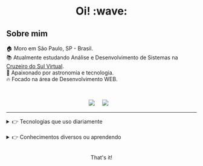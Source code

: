 <h1 align="center">Oi! :wave:</h1>

## Sobre mim

🏠 Moro em São Paulo, SP - Brasil. \
📚 Atualmente estudando Análise e Desenvolvimento de Sistemas na [Cruzeiro do Sul Virtual](https://www.cruzeirodosulvirtual.com.br/). \
🚀 Apaixonado por astronomia e tecnologia. \
🔥 Focado na área de Desenvolvimento WEB.

<br>

<p align="center">
  <a href="mailto:renatorocacolette@gmail.com"><img src="https://img.shields.io/badge/gmail-%23D14836.svg?&style=for-the-badge&logo=gmail&logoColor=white" /></a>&nbsp;&nbsp;&nbsp;&nbsp;
  <a href="https://www.linkedin.com/in/renato-roca-dev/" target="blank"><img src="https://img.shields.io/badge/linkedin-%230077B5.svg?&style=for-the-badge&logo=linkedin&logoColor=white" /></a>&nbsp;&nbsp;&nbsp;&nbsp;
</p>

<hr>

<details>
  <summary>👉 Tecnologias que uso diariamente</summary>
  <br>
  
  ![HTML5](https://img.shields.io/badge/HTML5-E34F26?style=for-the-badge&logo=html5&logoColor=white)&nbsp;
  ![CSS3](https://img.shields.io/badge/CSS3-1572B6?style=for-the-badge&logo=css3&logoColor=white)&nbsp;
  ![JavaScript](https://img.shields.io/badge/JavaScript-323330?style=for-the-badge&logo=javascript&logoColor=F7DF1E)&nbsp;
  ![VSCode](https://img.shields.io/badge/VSCODE-007ACC.svg?&style=for-the-badge&logo=visual-studio-code)&nbsp; 
  ![Figma](https://img.shields.io/badge/figma-%23F24E1E.svg?style=for-the-badge&logo=figma&logoColor=white)&nbsp;
  ![PHOTOSHOP](https://img.shields.io/badge/PHOTOSHOP-31A8FF.svg?&style=for-the-badge&logo=adobe-photoshop&logoColor=white)&nbsp;
</details>

<br>
   
<details>
  <summary>👉 Conhecimentos diversos ou aprendendo</summary>
<br>
  
  ![React](https://img.shields.io/badge/React-20232A?style=for-the-badge&logo=react&logoColor=61DAFB)&nbsp;
  ![TypeScript](https://img.shields.io/badge/TypeScript-007ACC?style=for-the-badge&logo=typescript&logoColor=white)&nbsp; 
  ![MongoDB](https://img.shields.io/badge/MongoDB-4EA94B?style=for-the-badge&logo=mongodb&logoColor=white)&nbsp; 
  ![Java](https://img.shields.io/badge/Java-ED8B00?style=for-the-badge&logo=java&logoColor=white)&nbsp;
</details>

<br>

<p align="center">That's it!</p>
